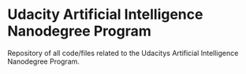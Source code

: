 # Udacity Artificial Intelligence Nanodegree Program

Repository of all code/files related to the Udacitys Artificial Intelligence Nanodegree Program.

